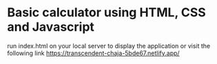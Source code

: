 # Basic calculator using HTML, CSS and Javascript

run index.html on your local server to display the application or visit the following link https://transcendent-chaja-5bde67.netlify.app/
